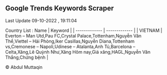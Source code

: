 

## Google Trends Keywords Scraper 
 
Last Update 09-10-2022 , 19:11:04

Country List :
 Name  | Keyword |
| ------------- | ------------- |
| VIETNAM | Everton – Man Utd,Pau FC,Crystal Palace,Tottenham,Nguyễn Văn Thể,Viettel – Hải Phòng,Iker Casillas,Nguyễn Diana,Tottenham vs,Cremonese – Napoli,Udinese – Atalanta,Anh Tú,Barcelona – Celta,Xăng,Lê Quỳnh Như,Xăng Hôm nay,Giá xăng,HAGL,Nguyễn Văn Thắng,Chứng bệnh |



© Abdul Muttaqin 

